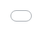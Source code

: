 ```yaml
---
layout: post
date:   2025-03-25
image: "/conflict_urbanism_sp2025/images/Baker_Lin_Lopez/Post_Title Card_update.png"
title:  "Nuclear Ecology: Data Voids of Turkey Point Nuclear Generating Station"
author: "Holly Baker, Minhan Lin, Trella Isabel Lopez"
---
```


The project explores the impact of Turkey Point Nuclear Generating Station on ecosystems – both natural and political – in Southern Florida. Tracing how nuclear infrastructure creates an artificial landscape, our project reveals a key tension: while Turkey Point’s cooling canals have been long under scrutiny by environmental groups due to their proven leaking of salt water into local aquifers, this warm brackish water has surprisingly created an ideal habitat for American crocodiles. Set against a backdrop of concerns for the risk associated with nuclear generation, our research aims to bring to light the various data voids – or missing information – connected to Turkey Point. Amidst a contentious political landscape with scandals connected to Florida Power & Light, the owner of the plant, the project focuses on mapping available information and the array of actors, from Senators to crocodiles, to point to gaps in Turkey Point’s narrative. The research aims to expose a series of complex relationships between ecology and political motivations and, ultimately, contribute a nuanced perspective to discourse on impact of nuclear infrastructure. 


<div style="display: flex; gap: 20px; flex-wrap: wrap;">

  <div style="flex: 1; min-width: 390px;">
   <img src="/conflict_urbanism_sp2025/images/Baker_Lin_Lopez/1024px-Turkey_Point_FL1.jpg" alt="Turkey Point" style="width:100%">
  </div>

  <div style="flex: 1; min-width: 210px;">
    <img src="/conflict_urbanism_sp2025/images/Baker_Lin_Lopez/Zoom TP.gif" alt="Google Earth TP" style="width:100%;">
  </div>

</div>

<br>

![TP Power Network](/conflict_urbanism_sp2025/images/Baker_Lin_Lopez/Electricity Network_TP.png) 
*Transmission lines originating at Turkey Point.* 


#### Context  

Turkey Point Nuclear Generating Station was completed in 1972 to meet the energy demands of South Florida’s booming population, under the administration of Lyndon B. Johnson. Located twenty five miles south of Miami, the plant sits in a sensitive ecosystem between the Everglades National Park and Biscayne Bay. It sits directly on top of the Biscayne Aquifer, the primary public water supply for Miami-Dade and Florida Keys.<sup>1</sup> The plant is owned by Florida Power & Light Co (FPL), and comprises seven units: units 1, 2 and 5 are oil/gas, whilst units 3 and 4 are nuclear generating.<sup>2</sup> With units 6 and 7 in construction, our investigation focuses specifically on units 3 and 4. The Turkey Point cooling canals span 168 linear miles, an area so large that it can be seen from space or zoom level 1, and stands as the only plant in the US that uses earthen cooling canals in its operations.<sup>3</sup> After a contentious exchange involving multiple lawsuits between FPL and environmental groups, the Nuclear Regulatory Commission approved and reinstates Turkey Point’s license extensions in March 2024, allowing Units 3 and 4 to operate until 2052 and 2053 respectively. 
<br>

![American Crocodiles at Turkey Point](/conflict_urbanism_sp2025/images/Baker_Lin_Lopez/american crocodiles at turkey point nuclear power plant.jpg) 
*Hatchlings of American Crocodiles at Turkey Point Nuclear Power Plant. Image courtesy NRCgov, licensed under CC BY 2.0.* 


#### American Crocodiles at Turkey Point 


Turkey Point has since become a thriving sanctuary for American crocodiles, a species once on the brink of extinction. South Florida’s crocodile population was estimated to have numbered over 3000 in the early 1960s, but their population had dwindled to just 150-300 by the mid-1970s and were classified as an endangered species. Reasons for the historical decline of its population in North America include habitat loss, road kills, hunting for the hide industry, pet trade, and wildlife exhibitions.<sup>4</sup>  The construction of Turkey Point’s cooling canals had inadvertently created a near-perfect habitat for these crocodiles. These canals serve an essential engineering purpose: as water cycles through the nuclear plant, it removes excess heat before cooling down in the canals and re-entering the system. The canals have provided abundant prey and elevated berms for nesting – but, most crucially, the absence of human interference. By 2007, the American Crocodile Distinct Population Segment in Florida was reclassified from Endangered to Threatened.<sup>5</sup> 


<div style="display: flex; gap: 20px; flex-wrap: wrap;">

  <div style="flex: 1; min-width: 300px;">
   <img src="/conflict_urbanism_sp2025/images/Baker_Lin_Lopez/American crocodile capture locations at Turkey Point Power Plant from the 2012 January, April and November capture events.png" alt="Turkey Point Crocodile" style="width:100%"> <em>American crocodile capture locations at Turkey Point Power Plant from the 2012 January, April and November capture events.</em>
  </div>

  <div style="flex: 1; min-width: 300px;">
    <img src="/conflict_urbanism_sp2025/images/Baker_Lin_Lopez/Kernel Density Map of crocodile locations at Turkey Point Power Plant during August 2012 spotlight survey..png" alt="KD Crocodile" style="width:100%;"> <em>Kernel Density Map of crocodile locations at Turkey Point Power Plant during August 2012 spotlight survey.</em>
  </div>

</div>

<div style="background-color: #E1EE30; padding: 15px; max-width: 550px; margin: 20px auto;">
  <strong>DATA VOID</strong> <br><em>Our research compared user generated sightings from iNaturalist with FPL published data on crocodile monitoring. Given the fact Turkey Point facility is a highly restricted zone, it is unsurprising that user generated sightings were far fewer than that of the plant’s owner. However, while user generated sightings gradually proliferated, FPL stopped publishing data in 2012. Adding to this, we found that clicking any links posted on their official crocodile monitoring website page resulted in a “page not found” error. Broken links and old data both present a data void; an absence of information that appears to be more of a PR stunt than a commitment to transparency and real-time ecological monitoring. </em>
</div>



![iNaturalist Data](/conflict_urbanism_sp2025/images/Baker_Lin_Lopez/American%20crocodile%20crowd%20source%20data.png)
*American crocodile crowd source data from iNaturalist.*

![Temperature Map of Turkey Point](/conflict_urbanism_sp2025/images/Baker_Lin_Lopez/lst_2013-2025.gif) 
*Land surface temperature from 2013 to 2025 showing the relatively high temperature in cooling canels.*

<br>

#### Water Quality Testing


The canals have long been suspected to have had serious problems, and in recent years, it has been confirmed that they are leaking salt water and contaminating the Biscayne Aquifer.<sup>6</sup> 2012 marked a significant turning point: the very same year FPL stopped publishing crocodile monitoring data, they responded to pressure from environmental groups and addressed saltwater intrusion. In conducting an internal investigation, FPL published a plan to add water from the Floridan Aquifer to freshen the canals and dilute their saline content.<sup>7</sup> The public acknowledgement of a longstanding issue prompted further investigation from both environmental groups and county legislators. One such example was a study published in the Miami Herald conducted by Miami-Dade County which reported tritium levels in Biscayne Bay up to 215 times higher than normal ocean water.<sup>8</sup> Tritium is a radioactive isotope that is used for water tracingand, although these levels are still far below what the Clean Water Act accepts in drinking water, the presence of tritium led scientists to believe that water was leaking, and travelling with ammonia and phosphorus, into the bay.<sup>9</sup> 


![Pollution in Biscane Bay](/conflict_urbanism_sp2025/images/Baker_Lin_Lopez/Lopez_Water_Pollution.png)


![Southern Miami-Dade County Water System](/conflict_urbanism_sp2025/images/Baker_Lin_Lopez/Water Systems_TP.png) 
*Water systems in Southern Miami-Dade County including canals, streams, and lakes close to Turkey Point.*

![Southern Miami-Dade County Ground Water Monitoring Wells](/conflict_urbanism_sp2025/images/Baker_Lin_Lopez/GW Well_TP.png) 
*Active Ground Water Monitoring Wells near Turkey Point, highlighting FPL owned wells.*



<div style="background-color: #E1EE30; padding: 15px; max-width: 550px; margin: 20px auto;">
  <strong>DATA VOID</strong> <br><em>Mapping water quality data focused on ammonium, salinity, nitrogen oxide and phosphorus revealed a higher concentration of each both directly around Turkey Point and further north in the bay in 2024, than the concentrations in 1980.<sup>10</sup> The concentrations north of the plant can be attributed to prevailing currents from the Atlantic which bring particulate matter north past Miami. Our research, however, revealed a significant data void in the types of chemicals being tested in the area. In 441 chemicals tested across water monitoring stations, there was not a single nuclear isotope. Of the groundwater monitoring wells, two of the closest to Turkey Point are owned by FPL – presenting a questionable conflict of interest. </em>
</div>



![Miami-Dade County Census Tracts](/conflict_urbanism_sp2025/images/Baker_Lin_Lopez/Lopez_Census_Date.gif)
*Census Tract changes in Southern Miami-Dade County from 1960 to 2020.*

#### Licensing & Census Tract Changes

In 2018, FLP became the first nuclear operator to seek to extend its operating license to a total of 80 years, which was met with backlash from environmental activists. In 2019, the NRC granted license extensions without a comprehensive environmental impact assessment, leading to a lawsuit enacted by Miami Waterkeeper, Friends of the Earth, Natural Resources Defense Council (NRDC). In 2022, the NRC reversed its prior decision and mandated a full environmental review, and by 2024 – after publishing the “Supplemental Environmental Impact Statement” – the NRC reinstated the license extensions, allowing Units 3 and 4 to operate until 2052 and 2053.<sup>11</sup> 

An analysis of Florida's census tract changes from 1960 to 2020 revealed an intriguing insight: while most tracts subdivided and increased as a clear result of urban development around Miami, Turkey Point was uniquely assigned its own census tract in 2020. The map shows that the line was deliberately drawn to enclose the facility. Notably, this tract is clearly not connected to any urban development, which raises questions about the reasoning behind the decision and its implications. 

<div style="background-color: #E1EE30; padding: 15px; max-width: 550px; margin: 20px auto;">
  <strong>DATA MANIPULATION</strong> <br><em>FPL used outdated census data from 1990 in their license renewal application published in 2018.<sup>12</sup> The report cited continuity from its renewal filing in 2000 and for consistency in available environmental data, yet a lower population count clearly works in their favour to and gives a regulatory advantage to reduce perceived public risk and opposition. FPL’s interest in census outcomes is evident, though the political and regulatory implications are complex. While we presume that NRC incorporated updated census data in their assessment in 2022, the report does not make this entirely clear.<sup>13</sup> Although there is no direct evidence, the appearance of a newly drawn tract around Turkey Point in 2020 raises speculation as to whether FPL had any influence in the redistricting process – potentially to position the facility as an isolated entity, with lower population in the vicinity, which would offer significant regulatory and strategic advantages. </em>
</div>



<div class="iframe-column"><iframe src="/conflict_urbanism_sp2025/images/Baker_Lin_Lopez/lopez_timeline_2.html" style="position:absolute;top:0;left:0;width:100%;height:100%;" frameborder="0"></iframe></div>



#### Political Funding

The CEO of FPL Eric Silagy was implicated in an election manipulation scheme against Democratic Senator Jose Javier Rodriguez in 2020.<sup>14</sup> Silagy was proven to have contributed “dark money” as a bride towards a ghost-candidate with the same last name as Rodriguez to create confusion and split the vote. The strategy proved effective as the Republican senator Ileana Garcia narrowly defeated Senator Rodriguez in District 37. Frank Artiles, a disgraced previous Senator and avid supporter of Turkey Point, was arrested for facilitating election manipulation and orchestrating the scheme itself.  

Following the 2020 census, increased population figures contributed to the redrawing of district lines in Southern Florida ahead of the 2022 elections. These new boundaries fragmented the voting power of residents near Turkey Point – two-thirds of whom are Hispanic living in Miami-Dade county – diminishing the influence of Democratic leaning voters who support pro-regulation and pro-solar initiatives, spearheaded by Senator Rodriguez, which would break apart FPL’s energy monopoly of the area. Rodriguez again narrowly lost in a newly drawn District 37 to their Republican counterpart. A year later, Governor Ron DeSantis accused of racialized gerrymandering in congressional redistricting splitting up Hispanic communities, where the newly drawn 28th congressional district in which Turkey Point lies was cited as a critical example.


<div style="background-color: #E1EE30; padding: 15px; max-width: 550px; margin: 20px auto;">
  <strong>DATA MANIPULATION</strong> <br><em>There is substantial evidence to suggest that FPL is not merely pursuing regulatory approval, but actively engaging in strategies to critically influence and act within their own political interest. Census track changes trigger redistricting processes and, in turn, can lead to politically advantageous gerrymandering. Whether the Nuclear Regulatory Commission (NRC) is complicit in, or simply inattentive to, these dynamics remains a critical and open question.</em>
</div>



![News Coverage](/conflict_urbanism_sp2025/images/Baker_Lin_Lopez/TP_news.gif)


Turkey Point lies at the intersection of energy infrastructure, ecological growth and political influence. While its cooling canals have inadvertently created an ideal environment for a once-endangered species, their leakage has contributed to the degradation of Miami-Dade and Florida Keys’ drinking water systems. Our research reveals how data voids, outdated metrics and political entanglements have shaped public narratives and regulatory decisions surrounding the plant. The Generation Station can be seen as a microcosm over a broader struggle over transparency from private infrastructure corporations and the manipulation of civic data for governance. As the plant is now set to move into operating in the 2050s, with the risk of hurricanes becoming ever more present, the stakes – ecological, political and social – only grow more urgent. 

<br>

#### Citations


1. Richard Luscombe, “Ageing nuclear plant in Florida at risk from climate crisis”, The Guardian, March 1, 2025
1. Nuclear Regulatory Commission, Turkey Point Nuclear Generating Unit 3 | NRC.gov
Florida Power and Light Co, Turkey Point Fact sheet
1. LeBuff, C. (2016). Historical Review of American crocodiles along the Florida Gulf Coast
1. U.S. Fish & Wildlife Service. “Reclassification of the American Crocodile Distinct Population Segment in Florida from Endangered to Threatened; Final Rule.: U.S. Fish & Wildlife Service.” FWS.Gov, 20 Mar. 2007, www.fws.gov/species-publication-action/reclassification-american-crocodile-distinct-population-segment-florida.
1. The Natural Resources Defense Council. Friends of the Earth et al. v. Nuclear Regulatory Commission, 6 Aug. 2024, www.nrdc.org/court-battles/friends-earth-et-v-nuclear-regulatory-commission.
1. Ecology and environment, inc. “FPL Turkey Point Initial Ecologic Condition and Characterization Report - June 2012.” Sfwmd.Gov, June 2012, https://www.sfwmd.gov/document/fpl-turkey-point-initial-ecologic-condition-and-characterization-report-june-2012
1. Staletovich, Jenny. FPL Nuclear Plant Canals Leaking into Biscayne Bay, Study Confirms, 7 Mar. 2016, https://www.miamiherald.com/news/local/environment/article64667452.html
1. Roelant, David. “Tritium Levels No Threat to Our Drinking Water, by Dr. David Roelant.” Florida International University’s Applied Research Center, 17 Apr. 2016, Tritium levels no threat to our drinking water, by Dr. David Roelant 
The data mapped was sourced from Miami Dade Department of Regulatory and Economic Resources, Division of Environmental Resources Management (DERM) 
1. The U.S. Nuclear Regulatory Commission. “Turkey Point Nuclear Plant, Units 3 & 4 – Subsequent License Renewal Application.” NRC Web, 15 Oct. 2024, https://www.nrc.gov/reactors/operating/licensing/renewal/applications/turkey-point-subsequent.html
1. Florida Power & Light Company. “Turkey Point Nuclear Plant, Units 3 & 4 – Initial License Renewal Application.” NRC Web, https://www.nrc.gov/reactors/operating/licensing/renewal/applications/turkey-point/er.pdf
1. The U.S. Nuclear Regulatory Commission. “Turkey Point Nuclear Plant, Units 3 & 4 – Subsequent License Renewal Application.” NRC Web, 15 Oct. 2024, https://www.nrc.gov/reactors/operating/licensing/renewal/applications/turkey-point-subsequent.html
1. Ariza, Mario, and David Folkenflik. “Florida Power CEO Implicated in Scandals Abruptly Steps Down.” NPR, NPR, 25 Jan. 2023, https://www.npr.org/2023/01/25/1151453870/fpl-florida-power-ceo-eric-silagy

#### Data Source

- Earth Explorer, Landsat 8 OLI/TIRS Collection 2 level-1, https://earthexplorer.usgs.gov/
American Crocodile Monitoring Program Turkey Point, American crocodile capture locations at Turkey Point Power Plant from the 2012 January, April and November capture events. 2012, https://www.fpl.com/environment/wildlife/crocodiles.html
- American Crocodile Monitoring Program Turkey Point, Kernel Density Map of crocodile locations at Turkey Point Power Plant during August 2012 spotlight survey. 2012, https://www.fpl.com/environment/wildlife/crocodiles.html
- Species Sighting, iNaturalist, https://www.inaturalist.org/home 
- Water quality, Miami Dade Department of Regulatory and Economic Resources, Division of Environmental Resources Management (DERM), 1980-2024
- Miami-Dade County Census 1962-2022, https://www.census.gov/data/datasets.html 